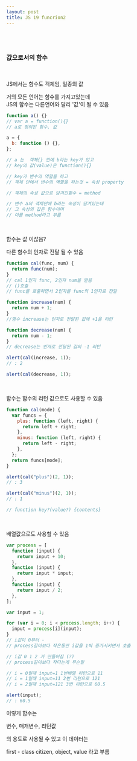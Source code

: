 ```yaml
---
layout: post
title: JS 19 funcrion2
---
```


<br><br>

### 값으로서의 함수

<br>

JS에서는 함수도 객체임, 일종의 값<br>

거의 모든 언어는 함수를 가지고있는데 <br>
JS의 함수는 다른언어와 달리 '값'이 될 수 있음

```javascript
function a() {}
// var a = function(){}
// a로 정의된 함수. 값
```

```javascript
a = {
  b: function () {},
};

// a 는  객체{} 안에 b라는 key가 있고
// key의 값(value)은 function(){}

// key가 변수의 역할을 하고
// 객체 안에서 변수의 역할을 하는것 = 속성 property

// 객체의 속성 값으로 담겨진함수 = method

// 변수 a의 객체안에 b라는 속성이 담겨있는데
// 그 속성의 값은 함수이며
// 이를 method라고 부름
```

<br>

함수는 값 이잖음?<br>

다른 함수의 인자로 전달 될 수 있음

```javascript
function cal(func, num) {
  return func(num);
}
// cal 1인자 func, 2인자 num을 받음
// ()호출
// func를 호출하면서 2인자를 func의 1인자로 전달

function increase(num) {
  return num + 1;
}
//함수 increase는 인자로 전달된 값에 +1을 리턴

function decrease(num) {
  return num - 1;
}
// decrease는 인자로 전달된 값의 -1 리턴

alert(cal(increase, 1));
// : 2

alert(cal(decrease, 1));
```

<br>

함수는 함수의 리턴 값으로도 사용할 수 있음

```javascript
function cal(mode) {
  var funcs = {
    plus: function (left, right) {
      return left + right;
    },
    minus: function (left, right) {
      return left - right;
    },
  };
  return funcs[mode];
}

alert(cal("plus")(2, 1));
// : 3

alert(cal("minus")(2, 1));
// : 1

// function key?(value?) {contents}
```

<br>

배열값으로도 사용할 수 있음

```javascript
var process = [
  function (input) {
    return input + 10;
  },
  function (input) {
    return input * input;
  },
  function (input) {
    return input / 2;
  },
];

var input = 1;

for (var i = 0; i < process.length; i++) {
  input = process[i](input);
}
// i값이 0부터 -
// process길이보다 작은동안 i값을 1씩 증가시키면서 호출

// i값 0 1 2 가 만들어짐 (?)
// process길이보다 작다는게 무슨말

// i = 0일때 input=1 1번배열 리턴으로 11
// i = 1일때 input=11 2번 리턴으로 121
// i = 2일때 input=121 3번 리턴으로 60.5

alert(input);
// : 60.5
```

이렇게 함수는

변수, 매개변수, 리턴값

의 용도로 사용될 수 있고 이 데이터는

first - class citizen, object, value 라고 부름
